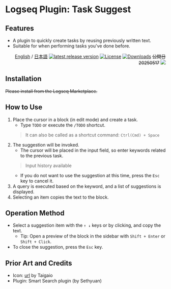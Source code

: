 # Logseq Plugin: Task Suggest

## Features

-   A plugin to quickly create tasks by reusing previously written text.
-   Suitable for when performing tasks you've done before.

<div align="right">
 
[English](https://github.com/YU000jp/logseq-plugin-task-suggest) / [日本語](https://github.com/YU000jp/logseq-plugin-task-suggest/blob/main/readme.ja.md) [![latest release version](https://img.shields.io/github/v/release/YU000jp/logseq-plugin-task-suggest)](https://github.com/YU000jp/logseq-plugin-task-suggest/releases) [![License](https://img.shields.io/github/license/YU000jp/logseq-plugin-task-suggest?color=blue)](https://github.com/YU000jp/logseq-plugin-task-suggest/LICENSE) [![Downloads](https://img.shields.io/github/downloads/YU000jp/logseq-plugin-task-suggest/total.svg)](https://github.com/YU000jp/logseq-plugin-task-suggest/releases)
 ~~公開日 20250517~~ <a href="https://www.buymeacoffee.com/yu000japan"><img src="https://img.buymeacoffee.com/button-api/?text=Buy me a pizza&emoji=🍕&slug=yu000japan&button_colour=FFDD00&font_colour=000000&font_family=Poppins&outline_colour=000000&coffee_colour=ffffff" /></a>
 </div>

## Installation

~~Please install from the Logseq Marketplace.~~

## How to Use

1.  Place the cursor in a block (in edit mode) and create a task.
    -   Type `TODO` or execute the `/TODO` shortcut.
    > It can also be called as a shortcut command: `Ctrl(Cmd) + Space`
2.  The suggestion will be invoked.
    -   The cursor will be placed in the input field, so enter keywords related to the previous task.
      > Input history available
    -   If you do not want to use the suggestion at this time, press the `Esc` key to cancel it.
3.  A query is executed based on the keyword, and a list of suggestions is displayed.
4.  Selecting an item copies the text to the block.

## Operation Method

-   Select a suggestion item with the `↑ ↓` keys or by clicking, and copy the text.
    -   Tip: Open a preview of the block in the sidebar with `Shift + Enter` or `Shift + Click`.
-   To close the suggestion, press the `Esc` key.

## Prior Art and Credits

-   Icon: [url](https://www.svgrepo.com/svg/436262/task) by Taigaio
-   Plugin: Smart Search plugin (by Sethyuan)
